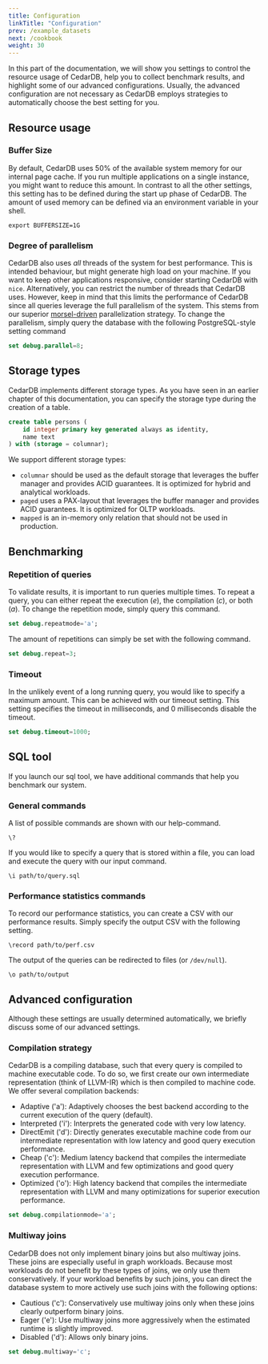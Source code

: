 ```yaml
---
title: Configuration
linkTitle: "Configuration"
prev: /example_datasets
next: /cookbook
weight: 30
---
```


In this part of the documentation, we will show you settings to control the resource usage of CedarDB, help you to collect benchmark results, and highlight some of our advanced configurations.
Usually, the advanced configuration are not necessary as CedarDB employs strategies to automatically choose the best setting for you.


## Resource usage

### Buffer Size

By default, CedarDB uses 50% of the available system memory for our internal page cache.
If you run multiple applications on a single instance, you might want to reduce this amount.
In contrast to all the other settings, this setting has to be defined during the start up phase of CedarDB.
The amount of used memory can be defined via an environment variable in your shell.

```shell
export BUFFERSIZE=1G
```

### Degree of parallelism

CedarDB also uses *all* threads of the system for best performance.
This is intended behaviour, but might generate high load on your machine.
If you want to keep other applications responsive, consider starting CedarDB with `nice`.
Alternatively, you can restrict the number of threads that CedarDB uses.
However, keep in mind that this limits the performance of CedarDB since all queries leverage the full parallelism of the system.
This stems from our superior [morsel-driven](https://db.in.tum.de/~leis/papers/morsels.pdf) parallelization strategy.
To change the parallelism, simply query the database with the following PostgreSQL-style setting command

```sql
set debug.parallel=8;
```

## Storage types

CedarDB implements different storage types.
As you have seen in an earlier chapter of this documentation, you can specify the storage type during the creation of a table.

```sql
create table persons (
    id integer primary key generated always as identity,
    name text
) with (storage = columnar);
```

We support different storage types:
  - `columnar` should be used as the default storage that leverages the buffer manager and provides ACID guarantees. It is optimized for hybrid and analytical workloads.
  - `paged` uses a PAX-layout that leverages the buffer manager and provides ACID guarantees. It is optimized for OLTP workloads.
  - `mapped` is an in-memory only relation that should not be used in production.


## Benchmarking


### Repetition of queries

To validate results, it is important to run queries multiple times.
To repeat a query, you can either repeat the execution (*e*), the compilation (*c*), or both (*a*).
To change the repetition mode, simply query this command.

```sql
set debug.repeatmode='a';
```

The amount of repetitions can simply be set with the following command.

```sql
set debug.repeat=3;
```


### Timeout

In the unlikely event of a long running query, you would like to specify a maximum amount.
This can be achieved with our timeout setting.
This setting specifies the timeout in milliseconds, and 0 milliseconds disable the timeout.

```sql
set debug.timeout=1000;
```

## SQL tool

If you launch our sql tool, we have additional commands that help you benchmark our system.

### General commands

A list of possible commands are shown with our help-command.
```
\?
```

If you would like to specify a query that is stored within a file, you can load and execute the query with our input command.
```
\i path/to/query.sql
```


### Performance statistics commands


To record our performance statistics, you can create a CSV with our performance results.
Simply specify the output CSV with the following setting.

```
\record path/to/perf.csv
```


The output of the queries can be redirected to files (or `/dev/null`).

```
\o path/to/output
```


## Advanced configuration

Although these settings are usually determined automatically, we briefly discuss some of our advanced settings.

### Compilation strategy

CedarDB is a compiling database, such that every query is compiled to machine executable code.
To do so, we first create our own intermediate representation (think of LLVM-IR) which is then compiled to machine code.
We offer several compilation backends:
  - Adaptive ('a'): Adaptively chooses the best backend according to the current execution of the query (default).
  - Interpreted ('i'): Interprets the generated code with very low latency.
  - DirectEmit ('d'): Directly generates executable machine code from our intermediate representation with low latency and good query execution performance.
  - Cheap ('c'): Medium latency backend that compiles the intermediate representation with LLVM and few optimizations and good query execution performance.
  - Optimized ('o'): High latency backend that compiles the intermediate representation with LLVM and many optimizations for superior execution performance.


```sql
set debug.compilationmode='a';
```

### Multiway joins

CedarDB does not only implement binary joins but also multiway joins.
These joins are especially useful in graph workloads.
Because most workloads do not benefit by these types of joins, we only use them conservatively.
If your workload benefits by such joins, you can direct the database system to more actively use such joins with the following options:

  - Cautious ('c'): Conservatively use multiway joins only when these joins clearly outperform binary joins.
  - Eager ('e'): Use multiway joins more aggressively when the estimated runtime is slightly improved.
  - Disabled ('d'): Allows only binary joins.

```sql
set debug.multiway='c';
```

